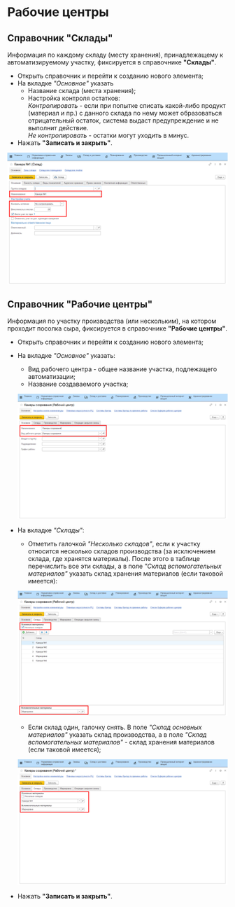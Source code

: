 # Рабочие центры

## Справочник "Склады"

Информация по каждому складу (месту хранения), принадлежащему к автоматизируемому участку, фиксируется в справочнике **"Склады"**.

-   Открыть справочник и перейти к созданию нового элемента;
-   На вкладке *"Основное"* указать
    -   Название склада (места хранения);
    -   Настройка контроля остатков:   
    *Контролировать* - если при попытке списать какой-либо продукт (материал и пр.) с данного склада по нему может образоваться отрицательный остаток, система выдаст предупреждение и не выполнит действие.  
    *Не контролировать* - остатки могут уходить в минус.  
-   Нажать **"Записать и закрыть"**.

![](WorkCenter.assets/1.png)

## Справочник "Рабочие центры"

Информация по участку производства (или нескольким), на котором проходит посолка сыра, фиксируется в справочнике **"Рабочие центры"**.

-   Открыть справочник и перейти к созданию нового элемента;
-   На вкладке *"Основное"* указать:
    -   Вид рабочего центра - общее название участка, подлежащего
    автоматизации;
    -   Название создаваемого участка;

    ![](WorkCenter.assets/2.png) 

-   На вкладке *"Склады"*:
    -   Отметить галочкой *"Несколько складов"*, если к участку относится
    несколько складов производства (за исключением склада, где хранятся
    материалы). После этого в таблице перечислить все эти склады, а в
    поле *"Склад вспомогательных материалов"* указать склад хранения
    материалов (если таковой имеется): 

    ![](WorkCenter.assets/3.png)

    -   Если склад один, галочку снять. В поле *"Склад основных материалов"*
    указать склад производства, а в поле *"Склад вспомогательных материалов"* - склад хранения материалов (если таковой имеется);

    ![](WorkCenter.assets/4.png)

-   Нажать **"Записать и закрыть"**.

